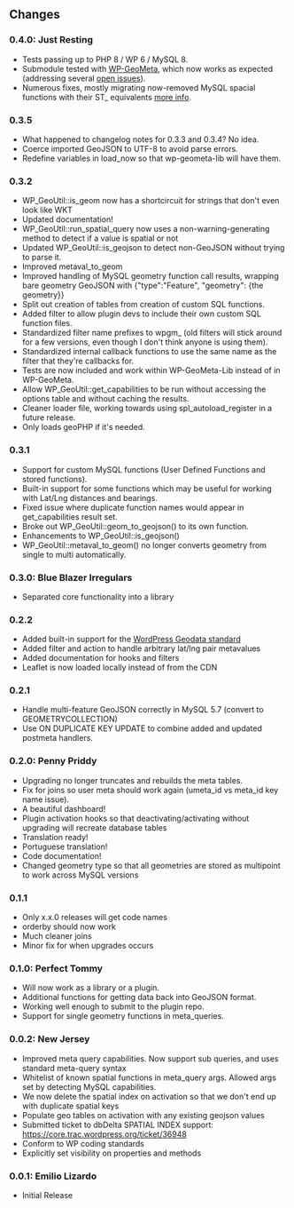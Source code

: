Changes
-------

### 0.4.0: Just Resting
 * Tests passing up to PHP 8 / WP 6 / MySQL 8.
 * Submodule tested with [WP-GeoMeta](https://github.com/BrilliantPlugins/wp-geometa), which now works as expected (addressing several [open issues](https://github.com/BrilliantPlugins/wp-geometa/issues)).
 * Numerous fixes, mostly migrating now-removed MySQL spacial functions with their ST_ equivalents [more info](https://dev.mysql.com/doc/refman/5.7/en/spatial-relation-functions-object-shapes.html).

### 0.3.5
 * What happened to changelog notes for 0.3.3 and 0.3.4? No idea.
 * Coerce imported GeoJSON to UTF-8 to avoid parse errors.
 * Redefine variables in load_now so that wp-geometa-lib will have them.

### 0.3.2
 * WP_GeoUtil::is_geom now has a shortcircuit for strings that don't even look like WKT
 * Updated documentation!
 * WP_GeoUtil::run_spatial_query now uses a non-warning-generating method to detect if a value is spatial or not
 * Updated WP_GeoUtil::is_geojson to detect non-GeoJSON without trying to parse it.
 * Improved metaval_to_geom
 * Improved handling of MySQL geometry function call results, wrapping bare geometry GeoJSON with {"type":"Feature", "geometry": {the geometry}}
 * Split out creation of tables from creation of custom SQL functions.
 * Added filter to allow plugin devs to include their own custom SQL function files.
 * Standardized filter name prefixes to wpgm\_ (old filters will stick around for a few versions, even though I don't think anyone is using them).
 * Standardized internal callback functions to use the same name as the filter that they're callbacks for.
 * Tests are now included and work within WP-GeoMeta-Lib instead of in WP-GeoMeta.
 * Allow WP_GeoUtil::get_capabilities to be run without accessing the options table and without caching the results.
 * Cleaner loader file, working towards using spl_autoload_register in a future release.
 * Only loads geoPHP if it's needed.

### 0.3.1
 * Support for custom MySQL functions (User Defined Functions and stored functions).
 * Built-in support for some functions which may be useful for working with Lat/Lng distances and bearings.
 * Fixed issue where duplicate function names would appear in get_capabilities result set.
 * Broke out WP_GeoUtil::geom_to_geojson() to its own function. 
 * Enhancements to WP_GeoUtil::is_geojson()
 * WP_GeoUtil::metaval_to_geom() no longer converts geometry from single to multi automatically. 

### 0.3.0: Blue Blazer Irregulars
 * Separated core functionality into a library

### 0.2.2
 * Added built-in support for the [WordPress Geodata standard](https://codex.wordpress.org/Geodata)
 * Added filter and action to handle arbitrary lat/lng pair metavalues
 * Added documentation for hooks and filters
 * Leaflet is now loaded locally instead of from the CDN

### 0.2.1
 * Handle multi-feature GeoJSON correctly in MySQL 5.7 (convert to GEOMETRYCOLLECTION)
 * Use ON DUPLICATE KEY UPDATE to combine added and updated postmeta handlers.

### 0.2.0: Penny Priddy
 * Upgrading no longer truncates and rebuilds the meta tables. 
 * Fix for joins so user meta should work again (umeta_id vs meta_id key name issue).
 * A beautiful dashboard! 
 * Plugin activation hooks so that deactivating/activating without upgrading will recreate database tables
 * Translation ready!
 * Portuguese translation!
 * Code documentation!
 * Changed geometry type so that all geometries are stored as multipoint to work across MySQL versions

### 0.1.1
 * Only x.x.0 releases will get code names
 * orderby should now work
 * Much cleaner joins
 * Minor fix for when upgrades occurs

### 0.1.0: Perfect Tommy
 * Will now work as a library or a plugin. 
 * Additional functions for getting data back into GeoJSON format.
 * Working well enough to submit to the plugin repo.
 * Support for single geometry functions in meta_queries.

### 0.0.2: New Jersey
 * Improved meta query capabilities. Now support sub queries, and uses standard meta-query syntax
 * Whitelist of known spatial functions in meta_query args. Allowed args set by detecting MySQL capabilities.
 * We now delete the spatial index on activation so that we don't end up with duplicate spatial keys
 * Populate geo tables on activation with any existing geojson values
 * Submitted ticket to dbDelta SPATIAL INDEX support: https://core.trac.wordpress.org/ticket/36948
 * Conform to WP coding standards
 * Explicitly set visibility on properties and methods

### 0.0.1: Emilio Lizardo
 * Initial Release


